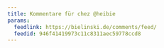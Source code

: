 ```yaml
---
title: Kommentare für chez @heibie
params:
  feedlink: https://bielinski.de/comments/feed/
  feedid: 946f41419973c11c8311aec59778ccd8
---
```

